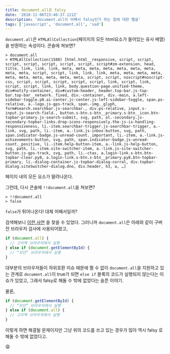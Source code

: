 ```yaml
---
title: document.all은 falsy
date: '2018-11-06T23:46:37.121Z'
description: 'document.all이 어째서 falsy인가 하는 점에 대한 뻘글'
tags: ['javascript', 'document.all', 'sad']
---
```


`document.all`은 `HTMLAllCollection`(페이지의 모든 html요소가 들어있는 유사 배열)을 반환하는 속성이다. 콘솔에 쳐보면?

```
> document.all
> HTMLAllCollection(1588) [html.html__responsive, script, script, script, script, script, script, script, script#zm-extension, head, title, link, link, link, meta, meta, meta, meta, meta, meta, meta, meta, meta, script, script, link, link, link, meta, meta, meta, meta, meta, meta, meta, meta, meta, meta, script, script, noscript#noscript-css, script, script, script, script, script, link, script, link, script, script, link, link, body.question-page.unified-theme, div#notify-container, div#custom-header, header.top-bar.js-top-bar.top-bar__network._fixed, div.-container, div.-main, a.left-sidebar-toggle.p0.ai-center.jc-center.js-left-sidebar-toggle, span.ps-relative, a.-logo.js-gps-track, span.-img._glyph, form#search.searchbar.js-searchbar., div.ps-relative, input.s-input.js-search-field., button.s-btn.s-btn__primary.s-btn__icon.btn-topbar-primary.js-search-submit, svg, path, ol.-secondary.js-secondary-topbar-links.drop-icons-responsively.the-js-is-handling-responsiveness, li.-item.searchbar-trigger.js-searchbar-trigger, a.-link, svg, path, li.-item, a.-link.js-inbox-button, svg, path, span.indicator-badge.js-unread-count._important, li.-item, a.-link.js-achievements-button, svg, path, span.indicator-badge.js-unread-count._positive, li.-item.help-button-item, a.-link.js-help-button, svg, path, li.-item.site-switcher-item, a.-link.js-site-switcher-button.js-gps-track, svg, path, li.-ctas, a.login-link.s-btn.btn-topbar-clear.py8, a.login-link.s-btn.s-btn__primary.py8.btn-topbar-primary, li.-dialog-container.js-topbar-dialog-corral, div.topbar-dialog.siteSwitcher-dialog.dno, div.header, h3, a, …]
```

페이지 내의 모든 요소가 딸려나온다.

그런데, 다시 콘솔에 `!!document.all`을 쳐보면?

```
> !!document.all
> false
```

`false`가 튀어나온다! 대체 어째서일까?

검색해보니 [이런 사연](https://stackoverflow.com/a/10394873/8994411) 을 찾을 수 있었다. 그러니까 `document.all`은 아래와 같이 구버전 브라우저 검사에 사용되어왔고,

```js
if (document.all) {
  // 고리짝 브라우저에서 실행
} else if (document.getElementById) {
  // “모던” 브라우저에서 실행
}
```

대부분의 브라우저들이 하위호환 이슈 때문에 쩔 수 없이 `document.all`을 지원하고 있는 관계로 `document.all`이 true가 되면 `else if` 블록의 코드가 실행되지 않는다는 이슈가 있었고, 그래서 falsy로 해둘 수 밖에 없었다는 슬픈 이야기.

물론,

```js
if (document.getElementById) {
  // “모던” 브라우저에서 실행
} else if (document.all) {
  // 고리짝 브라우저에서 실행
}
```

이렇게 하면 해결될 문제이지만 그냥 위의 코드를 쓰고 있는 경우가 많아 역시 falsy 로 해둘 수 밖에 없었다고.

😩
